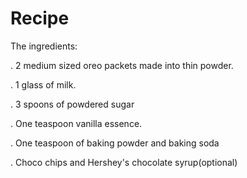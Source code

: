 # Recipe

The ingredients:

. 2 medium sized oreo packets made into thin powder.

. 1 glass of milk.

. 3 spoons of powdered sugar

. One teaspoon vanilla essence.

. One teaspoon of baking powder and baking soda

. Choco chips and Hershey's chocolate syrup(optional)

